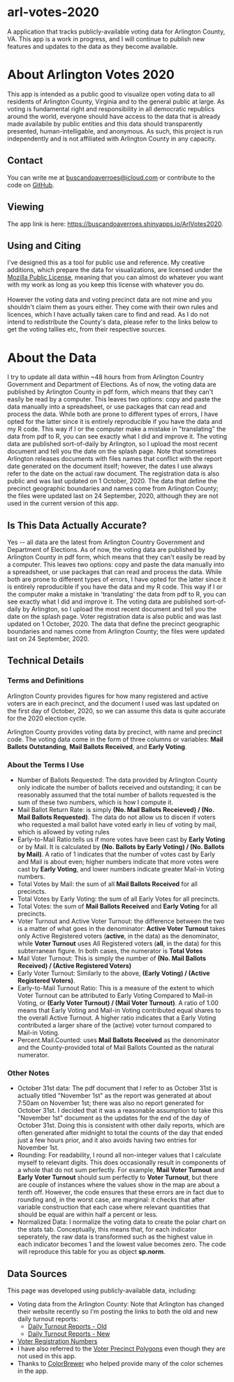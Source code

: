 # arl-votes-2020
A application that tracks publicly-available voting data for Arlington County, VA. This app is a work in progress, and I will continue to publish new features and updates to the data as they become available.

# About Arlington Votes 2020
This app is intended as a public good to
visualize open voting data to all residents of Arlington County,
Virginia and to the general public at large. As voting is
fundamental right and responsibility in all democratic republics
around the world, everyone should have access to the data that
is already made availabile by public entities and
this data should transparently presented, human-intelligable, and anonymous. As such,
this project is run independently and is not affiliated with Arlington County in any
capacity.

## Contact
You can write me at buscandoaverroes@icloud.com or contribute to the code on [GitHub](https://github.com/buscandoaverroes/arl-votes-2020).

## Viewing
The app link is here: https://buscandoaverroes.shinyapps.io/ArlVotes2020. <br>

## Using and Citing
I've designed this as a tool for public use and reference.
My creative additions, which prepare the data for visualizations,
are licensed under the [Mozilla Public License](https://choosealicense.com/licenses/mpl-2.0/),
meaning that you can almost do whatever you want with my work
as long as you keep this license with whatever you do. <br><br>
However the voting data and voting precinct data are not mine and
you shouldn't claim them as yours either. They come with their own rules
and licences, which I have actually taken care to find and read.
As I do not intend to redistribute the County's data,
please refer to the links below to get the voting tallies etc,
from their respective sources.<br>

# About the Data
I try to update all data within ~48 hours from from Arlington Country Government and
Department of Elections. As of now, the voting data are published by
Arlington County in pdf form, which means that they can't easily be
read by a computer. This leaves two options: copy and paste the data
manually into a spreadsheet, or use packages that can read and process
the data. While both are prone to different types of errors, I have
opted for the latter since it is entirely reproducible if you have
the data and my R code. This way if I or the computer make a mistake
in "translating" the data from pdf to R, you can see exactly what I
did and improve it. The voting data are published sort-of-daily by
Arlington, so I upload the most recent document and tell you the
date on the splash page. Note that sometimes Arlington releases documents
with files names that conflict with the report date generated on the document
itself; however, the dates I use always refer to the date on the actual raw document.
The registration data is also public
and was last updated on 1 October, 2020. The data that define the
precinct geographic boundaries and names come from Arlington County;
the files were updated last on 24 September, 2020, although they are not used in
the current version of this app.


## Is This Data Actually Accurate?

Yes -- all data are the latest from Arlington Country Government and
Department of Elections. As of now, the voting data are published by
Arlington County in pdf form, which means that they can't easily be
read by a computer. This leaves two options: copy and paste the data
manually into a spreadsheet, or use packages that can read and process
the data. While both are prone to different types of errors, I have
opted for the latter since it is entirely reproducible if you have
the data and my R code. This way if I or the computer make a mistake
in 'translating' the data from pdf to R, you can see exactly what I
did and improve it. The voting data are published sort-of-daily by
Arlington, so I upload the most recent document and tell you the
date on the splash page. Voter registration data is also public
and was last updated on 1 October, 2020. The data that define the
precinct geographic boundaries and names come from Arlington County;
the files were updated last on 24 September, 2020.


## Technical Details

### Terms and Definitions

Arlington County provides figures for how many registered and active
voters are in each precinct, and the document I used was
last updated on the first day of October, 2020, so we can assume this
data is quite accurate for the 2020 election cycle. <br>

Arlington County provides voting data by precinct, with name and
precinct code. The voting data come in the form of three columns
or variables: **Mail Ballots Outstanding**, **Mail Ballots Received**,
and **Early Voting**.

### About the Terms I Use
- Number of Ballots Requested: The data provided by Arlington County
only indicate the number of ballots received and outstanding;
it can be reasonably assumed that the total number of ballots
requested is the sum of these two numbers, which is how I compute it.
- Mail Ballot Return Rate: is simply **(No. Mail Ballots Receieved)
/ (No. Mail Ballots Requested)**. The data do not allow us to discen
if voters who requested a mail ballot have voted early in lieu of
voting by mail, which is allowed by voting rules
- Early-to-Mail Ratio:tells us if more votes have been cast by
**Early Voting** or by Mail. It is calculated by
**(No. Ballots by Early Voting) / (No. Ballots by Mail)**.
A ratio of 1 indicates that the number of votes cast by
Early and Mail is about even; higher numbers indicate that
more votes were cast by **Early Voting**, and lower numbers
indicate greater Mail-in Voting numbers.
- Total Votes by Mail: the sum of all **Mail Ballots Received**
for all precincts.
- Total Votes by Early Voting: the sum of all Early Votes
for all precincts.
- Total Votes: the sum of **Mail Ballots Received** and
**Early Voting** for all precincts.
- Voter Turnout and Active Voter Turnout: the difference between
the two is a matter of what goes in the denominator:
**Active Voter Turnout** takes only Active Registered voters
(**active**, in the data) as the denominator, while **Voter Turnout**
uses All Registered voters (**all**, in the data) for this subterranean
figure. In both cases, the numerator is **Total Votes**
- Mail Voter Turnout: This is simply the number of
**(No. Mail Ballots Received) / (Active Registered Voters)**
- Early Voter Turnout: Similarly to the above, **(Early Voting) /
(Active Registered Voters)**.
- Early-to-Mail Turnout Ratio: This is a measure of the extent to which
Voter Turnout can be attributed to Early Voting Compared to Mail-in Voting,
or **(Early Voter Turnout) / (Mail Voter Turnout)**. A ratio of 1.00
means that Early Voting and Mail-in Voting contributed equal shares
to the overall Active Turnout. A higher ratio indicates that a Early
Voting contributed a larger share of the (active) voter turnout compared
to Mail-in Voting.
- Percent.Mail.Counted: uses **Mail Ballots Received** as the denominator and the County-provided
total of Mail Ballots Counted as the natural numerator.

### Other Notes
- October 31st data: The pdf document that I refer to as October 31st is actually titled "November 1st"
as the report was generated at about 7:50am on November 1st; there was also no report generated for October 31st. I decided that it was a reasonable assumption to take this "November 1st" document as the updates for the end of the day of October 31st. Doing this is consistent with other daily reports, which are often generated after midnight to total the counts of the day that ended just a few hours prior, and it also avoids having two entries for November 1st.
- Rounding: For readability, I round all non-integer values that I calculate
myself to relevant digits. This does occasionally result in components of a
whole that do not sum perfectly. For example, **Mail Voter Turnout** and
**Early Voter Turnout** should sum perfectly to **Voter Turnout**, but there
are couple of instances where the values show in the map are about a tenth
off. However, the code ensures that these errors are in fact due to rounding
and, in the worst case, are marginal: it checks that after variable
construction that each case where relevant quantities that should be equal
are within half a percent or less.
- Normalized Data: I normalize the voting data to create the polar chart on the
stats tab. Conceptually, this means that, for each indicator seperately, the raw
data is transformed such as the highest value in each indicator becomes 1 and the
lowest value becomes zero. The code will reproduce this table for you as object
**sp.norm**.

## Data Sources
This page was developed using publicly-available data, including:
- Voting data from the Arlington County: Note that Arlington has changed their website recently so I'm posting the links to both the old and new daily turnout reports:
	- [Daily Turnout Reports - Old](https://vote.arlingtonva.us/daily-turnout/)
	- [Daily Turnout Reports - New](https://vote.arlingtonva.us/Vote-by-Mail/Daily-Turnout)
- [Voter Registration Numbers](https://arlingtonva.s3.amazonaws.com/wp-content/uploads/sites/3/2020/10/Registrant_Counts_By_Locality.pdf)
- I have also referred to the [Voter Precinct Polygons](https://gisdata-arlgis.opendata.arcgis.com/datasets/voter-precinct-polygons) even though they are not used
in this app.
- Thanks to [ColorBrewer](https://colorbrewer2.org/) who helped provide many of the color schemes in the app.

